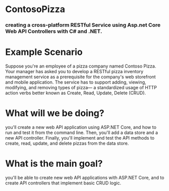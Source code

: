 # ContosoPizza
### creating a cross-platform RESTful Service using Asp.net Core Web API Controllers with C# and .NET.

# **Example Scenario**

Suppose you're an employee of a pizza company named Contoso Pizza. Your manager has asked you to develop a RESTful pizza inventory management service as a prerequisite for the company's web storefront and mobile application. The service has to support adding, viewing, modifying, and removing types of pizza— a standardized usage of HTTP action verbs better known as Create, Read, Update, Delete (CRUD).

# What will we be doing?
you'll create a new web API application using ASP.NET Core, and how to run and test it from the command line. Then, you'll add a data store and a new API controller. Finally, you'll implement and test the API methods to create, read, update, and delete pizzas from the data store.

# What is the main goal?
you'll be able to create new web API applications with ASP.NET Core, and to create API controllers that implement basic CRUD logic.
